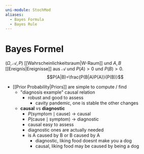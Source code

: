 ```yaml
---
uni-module: StochMod
aliases:
  - Bayes Formula
  - Bayes Rule
---
```

# Bayes Formel

$(\Omega, \mathcal{A}, P)$ [[Wahrscheinlichkeitsraum|W-Raum]] und $A,B$ [[Ereignis|Ereignisse]] aus $\mathcal{A}$ und $P(A)>0$ und $P(B)>0$.
$$P(A|B)=\frac{P(B|A)P(A)}{P(B)}$$

- [[Prior Probability|Priors]] are simple to compute / find 
	- "diagnosis example" causal relation
		- robust and good to assess 
			- cavity pandemic, one is stable the other changes 
	- **causal** vs **diagnostic**
		- $P(\text{symptom}\mid \text{cause})$ → causal 
		- $P(\text{cause}\mid \text{symptom})$ → diagnostic
		- causal easy to assess 
		- diagnostic ones are actually needed 
		- is A caused by B or B caused by A 
			- diagnostic, liking food doesnt make you a dog 
			- causal, liking food may be caused by being a dog 
